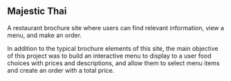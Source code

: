## Majestic Thai

A restaurant brochure site where users can find relevant information,  view a menu, and make an order.


In addition to the typical brochure elements of this site, the main objective of this project was to build an interactive menu to display to a user food choices with prices and descriptions, and allow them to select menu items and create an order with a total price.
